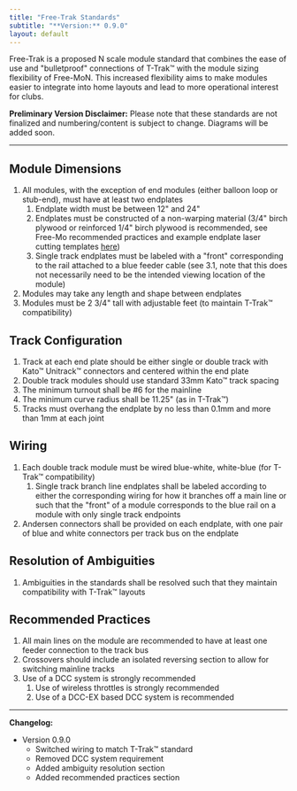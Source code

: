 ```yaml
---
title: "Free-Trak Standards"
subtitle: "**Version:** 0.9.0"
layout: default
---
```


Free-Trak is a proposed N scale module standard that combines the ease of use and "bulletproof" connections of T-Trak™ with the module sizing flexibility of Free-MoN. This increased flexibility aims to make modules easier to integrate into home layouts and lead to more operational interest for clubs.

**Preliminary Version Disclaimer:** Please note that these standards are not finalized and numbering/content is subject to change. Diagrams will be added soon.

---

## Module Dimensions
1. All modules, with the exception of end modules (either balloon loop or stub-end), must have at least two endplates 
    1. Endplate width must be between 12" and 24"
    2. Endplates must be constructed of a non-warping material (3/4" birch plywood or reinforced 1/4" birch plywood is recommended, see Free-Mo recommended practices and example endplate laser cutting templates [here](https://github.com/UncommonModels/Free-Trak-Templates))
    3. Single track endplates must be labeled with a "front" corresponding to the rail attached to a blue feeder cable (see 3.1, note that this does not necessarily need to be the intended viewing location of the module)
2. Modules may take any length and shape between endplates
3. Modules must be 2 3/4" tall with adjustable feet (to maintain T-Trak™ compatibility)


## Track Configuration
1. Track at each end plate should be either single or double track with Kato™ Unitrack™ connectors and centered within the end plate
2. Double track modules should use standard 33mm Kato™ track spacing
3. The minimum turnout shall be #6 for the mainline
4. The minimum curve radius shall be 11.25" (as in T-Trak™)
5. Tracks must overhang the endplate by no less than 0.1mm and more than 1mm at each joint


## Wiring
1. Each double track module must be wired blue-white, white-blue (for T-Trak™ compatibility)
    1. Single track branch line endplates shall be labeled according to either the corresponding wiring for how it branches off a main line or such that the "front" of a module corresponds to the blue rail on a module with only single track endpoints
2. Andersen connectors shall be provided on each endplate, with one pair of blue and white connectors per track bus on the endplate


## Resolution of Ambiguities
1. Ambiguities in the standards shall be resolved such that they maintain compatibility with T-Trak™ layouts


## Recommended Practices
1. All main lines on the module are recommended to have at least one feeder connection to the track bus
2. Crossovers should include an isolated reversing section to allow for switching mainline tracks 
3. Use of a DCC system is strongly recommended
    1. Use of wireless throttles is strongly recommended
    2. Use of a DCC-EX based DCC system is recommended
 
---

**Changelog:**
 - Version 0.9.0
     - Switched wiring to match T-Trak™ standard
     - Removed DCC system requirement
     - Added ambiguity resolution section
     - Added recommended practices section